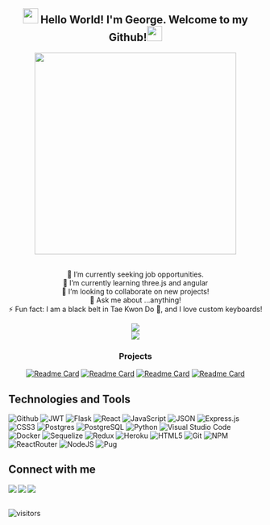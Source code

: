 <div align='center'>
<div align="center" width="300">
  <h2><img src="https://emojis.slackmojis.com/emojis/images/1641578819/51091/pikachu_wave.gif?1641578819" width="30"/> Hello World! I'm George. Welcome to my Github!<img src="https://emojis.slackmojis.com/emojis/images/1643517237/32756/charmander_shiny.gif?1643517237" width="30"/></h2>
</div>

<div align="center" width="300px">
  <img src="https://i.ibb.co/v1DLcsM/coding.gif" width="400"/>
</div>

<div align="center" width="300">
  
<br/>
  
<div align="center">
  
🔭  I’m currently seeking job opportunities.
  <br/>
🌱  I’m currently learning three.js and angular
  <br/>
👯  I’m looking to collaborate on new projects!
  <br/>
💬  Ask me about ...anything!
  <br/>
⚡  Fun fact: I am a black belt in Tae Kwon Do 🥋, and I love custom keyboards!
  
</div>
  <img src='https://github-readme-stats.vercel.app/api?username=georgeeng89&count_private=true&theme=cobalt&show_icons=true'></img>
  <br>
  <img src='https://readme-jokes.vercel.app/api?bgColor=%63141421&borderColor=%23e4e2e2&qColor=%23a8fdf6&aColor=%23f7d746'>
<br>
  
  ### Projects

 [![Readme Card](https://github-readme-stats.vercel.app/api/pin/?username=georgeeng89&repo=Finstagram&theme=cobalt&card_width=500)](https://github.com/georgeeng89/Finstagram)
 [![Readme Card](https://github-readme-stats.vercel.app/api/pin/?username=vernfongchao&repo=Catoura&theme=cobalt&card_width=500)](https://github.com/vernfongchao/Catoura)
 [![Readme Card](https://github-readme-stats.vercel.app/api/pin/?username=pierikm&repo=robinhood-clone&theme=cobalt&card_width=500)](https://github.com/pierikm/robinhood-clone)
 [![Readme Card](https://github-readme-stats.vercel.app/api/pin/?username=georgeeng89&repo=LairBnB&theme=cobalt&card_width=500)](https://github.com/georgeeng89/LairBnB)

  
</div>  
</div>

<!-- <img height="180em" src="https://github-readme-stats.vercel.app/api?username=georgeeng89&show_icons=true&hide_border=true&&count_private=true&include_all_commits=true" /> -->

<!-- 
[![Anurag's GitHub stats](https://github-readme-stats.vercel.app/api?username=georgeeng89&theme=ayu-mirage&show_icons=true)](https://github.com/anuraghazra/github-readme-stats)
 -->


<!-- ## Technologies and Tools

<div>
  <img src="https://github.com/devicons/devicon/blob/master/icons/react/react-original-wordmark.svg" title="React" alt="React" width="40" height="40"/>&nbsp;
  <img src="https://github.com/devicons/devicon/blob/master/icons/materialui/materialui-original.svg" title="Material UI" alt="Material UI" width="40" height="40"/>&nbsp;
  <img src="https://github.com/devicons/devicon/blob/master/icons/redux/redux-original.svg" title="Redux" alt="Redux " width="40" height="40"/>&nbsp;
  <img src="https://github.com/devicons/devicon/blob/master/icons/css3/css3-plain-wordmark.svg"  title="CSS3" alt="CSS" width="40" height="40"/>&nbsp;
  <img src="https://github.com/devicons/devicon/blob/master/icons/python/python-original-wordmark.svg"  title="CSS3" alt="CSS" width="40" height="40"/>&nbsp;
  <img src="https://github.com/devicons/devicon/blob/master/icons/html5/html5-original.svg" title="HTML5" alt="HTML" width="40" height="40"/>&nbsp;
  <img src="https://github.com/devicons/devicon/blob/master/icons/javascript/javascript-original.svg" title="JavaScript" alt="JavaScript" width="40" height="40"/>&nbsp;
  <img src="https://github.com/devicons/devicon/blob/master/icons/mysql/mysql-original-wordmark.svg" title="MySQL"  alt="MySQL" width="40" height="40"/>&nbsp;
  <img src="https://github.com/devicons/devicon/blob/master/icons/nodejs/nodejs-original-wordmark.svg" title="NodeJS" alt="NodeJS" width="40" height="40"/>&nbsp;
  <img src="https://github.com/devicons/devicon/blob/master/icons/amazonwebservices/amazonwebservices-plain-wordmark.svg" title="AWS" alt="AWS" width="40" height="40"/>&nbsp;
  <img src="https://github.com/devicons/devicon/blob/master/icons/git/git-original-wordmark.svg" title="Git" **alt="Git" width="40" height="40"/>
  <img src="https://github.com/devicons/devicon/blob/master/icons/postgresql/postgresql-original.svg" title="Git" **alt="Git" width="40" height="40"/>
  <img src="https://github.com/devicons/devicon/blob/master/icons/flask/flask-original-wordmark.svg" title="Git" **alt="Git" width="40" height="40"/>
</div> -->


## Technologies and Tools

![Github](https://img.shields.io/badge/GitHub-100000?style=for-the-badge&logo=github&logoColor=white)
![JWT](https://img.shields.io/badge/JWT-black?style=for-the-badge&logo=JSON%20web%20tokens)
![Flask](https://img.shields.io/badge/flask-%23000.svg?style=for-the-badge&logo=flask&logoColor=white)
![React](https://img.shields.io/badge/react-%2320232a.svg?style=for-the-badge&logo=react&logoColor=%2361DAFB)
![JavaScript](https://img.shields.io/badge/javascript-%23323330.svg?style=for-the-badge&logo=javascript&logoColor=%23F7DF1E)
![JSON](https://img.shields.io/badge/json-5E5C5C?style=for-the-badge&logo=json&logoColor=white)
![Express.js](https://img.shields.io/badge/express.js-%23404d59.svg?style=for-the-badge&logo=express&logoColor=%2361DAFB)
![CSS3](https://img.shields.io/badge/css3-%231572B6.svg?style=for-the-badge&logo=css3&logoColor=white)
![Postgres](https://img.shields.io/badge/postgres-%23316192.svg?style=for-the-badge&logo=postgresql&logoColor=white)
![PostgreSQL](https://img.shields.io/badge/PostgreSQL-316192?style=for-the-badge&logo=postgresql&logoColor=white)
![Python](https://img.shields.io/badge/python-3670A0?style=for-the-badge&logo=python&logoColor=ffdd54)
![Visual Studio Code](https://img.shields.io/badge/Visual%20Studio%20Code-0078d7.svg?style=for-the-badge&logo=visual-studio-code&logoColor=white)
![Docker](https://img.shields.io/badge/docker-%230db7ed.svg?style=for-the-badge&logo=docker&logoColor=white)
![Sequelize](https://img.shields.io/badge/Sequelize-52B0E7?style=for-the-badge&logo=Sequelize&logoColor=white)
![Redux](https://img.shields.io/badge/redux-%23593d88.svg?style=for-the-badge&logo=redux&logoColor=white)
![Heroku](https://img.shields.io/badge/heroku-%23430098.svg?style=for-the-badge&logo=heroku&logoColor=white)
![HTML5](https://img.shields.io/badge/html5-%23E34F26.svg?style=for-the-badge&logo=html5&logoColor=white)
![Git](https://img.shields.io/badge/git-%23F05033.svg?style=for-the-badge&logo=git&logoColor=white)
![NPM](https://img.shields.io/badge/npm-CB3837?style=for-the-badge&logo=npm&logoColor=white)
![ReactRouter](https://img.shields.io/badge/React_Router-CA4245?style=for-the-badge&logo=react-router&logoColor=white)
![NodeJS](https://img.shields.io/badge/node.js-6DA55F?style=for-the-badge&logo=node.js&logoColor=white)
![Pug](https://img.shields.io/badge/Pug-FFF?style=for-the-badge&logo=pug&logoColor=A86454)


## Connect with me
<a href="https://www.linkedin.com/in/george-eng-4b07631a5/" target="_blank" >
  <img align="left"  src="https://img.shields.io/badge/LinkedIn-0077B5?style=for-the-badge&logo=linkedin&logoColor=white" />
</a>
<a href="https://angel.co/u/george-eng-2" target="_blank">
   <img align="left"  src="https://img.shields.io/badge/AngelList-%23D4D4D4.svg?style=for-the-badge&logo=AngelList&logoColor=black" />
</a>
<a href="mailto:georgeeng89@gmail.com" target="_blank">
   <img align="left"src="https://img.shields.io/badge/Gmail-D14836?style=for-the-badge&logo=gmail&logoColor=white" />
</a>

<br/>
<br/>

![visitors](https://visitor-badge.glitch.me/badge?page_id=georgeeng89)


